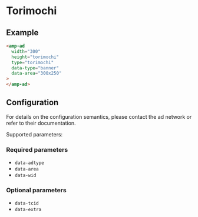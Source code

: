 # Torimochi

## Example

```html
<amp-ad
  width="300"
  height="torimochi"
  type="torimochi"
  data-type="banner"
  data-area="300x250"
>
</amp-ad>
```

## Configuration

For details on the configuration semantics, please contact the ad network or refer to their documentation.

Supported parameters:

### Required parameters

-   `data-adtype`
-   `data-area`
-   `data-wid`

### Optional parameters

-   `data-tcid`
-   `data-extra`
